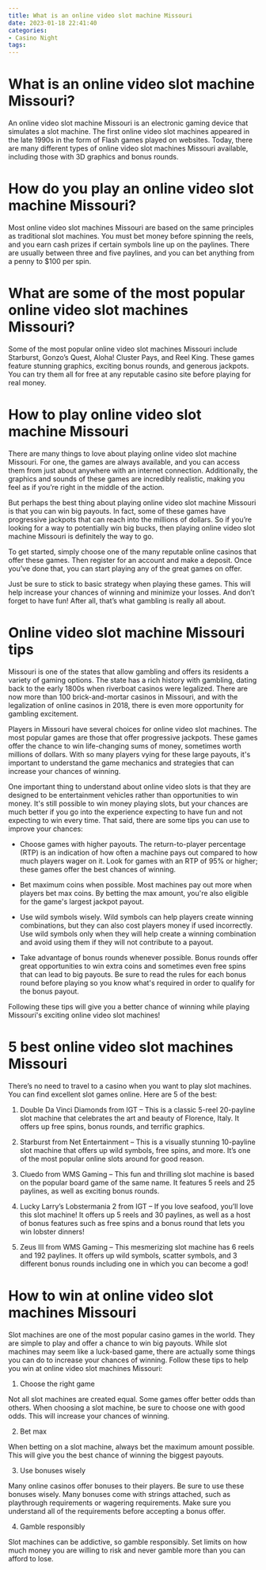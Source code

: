 ```yaml
---
title: What is an online video slot machine Missouri
date: 2023-01-18 22:41:40
categories:
- Casino Night
tags:
---
```



#  What is an online video slot machine Missouri?

An online video slot machine Missouri is an electronic gaming device that simulates a slot machine. The first online video slot machines appeared in the late 1990s in the form of Flash games played on websites. Today, there are many different types of online video slot machines Missouri available, including those with 3D graphics and bonus rounds.

# How do you play an online video slot machine Missouri?

Most online video slot machines Missouri are based on the same principles as traditional slot machines. You must bet money before spinning the reels, and you earn cash prizes if certain symbols line up on the paylines. There are usually between three and five paylines, and you can bet anything from a penny to $100 per spin.

# What are some of the most popular online video slot machines Missouri?

Some of the most popular online video slot machines Missouri include Starburst, Gonzo’s Quest, Aloha! Cluster Pays, and Reel King. These games feature stunning graphics, exciting bonus rounds, and generous jackpots. You can try them all for free at any reputable casino site before playing for real money.

#  How to play online video slot machine Missouri

There are many things to love about playing online video slot machine Missouri. For one, the games are always available, and you can access them from just about anywhere with an internet connection. Additionally, the graphics and sounds of these games are incredibly realistic, making you feel as if you’re right in the middle of the action.

But perhaps the best thing about playing online video slot machine Missouri is that you can win big payouts. In fact, some of these games have progressive jackpots that can reach into the millions of dollars. So if you’re looking for a way to potentially win big bucks, then playing online video slot machine Missouri is definitely the way to go.

To get started, simply choose one of the many reputable online casinos that offer these games. Then register for an account and make a deposit. Once you’ve done that, you can start playing any of the great games on offer.

Just be sure to stick to basic strategy when playing these games. This will help increase your chances of winning and minimize your losses. And don’t forget to have fun! After all, that’s what gambling is really all about.

#  Online video slot machine Missouri tips

Missouri is one of the states that allow gambling and offers its residents a variety of gaming options. The state has a rich history with gambling, dating back to the early 1800s when riverboat casinos were legalized. There are now more than 100 brick-and-mortar casinos in Missouri, and with the legalization of online casinos in 2018, there is even more opportunity for gambling excitement.

Players in Missouri have several choices for online video slot machines. The most popular games are those that offer progressive jackpots. These games offer the chance to win life-changing sums of money, sometimes worth millions of dollars. With so many players vying for these large payouts, it's important to understand the game mechanics and strategies that can increase your chances of winning.

One important thing to understand about online video slots is that they are designed to be entertainment vehicles rather than opportunities to win money. It's still possible to win money playing slots, but your chances are much better if you go into the experience expecting to have fun and not expecting to win every time. That said, there are some tips you can use to improve your chances:

* Choose games with higher payouts. The return-to-player percentage (RTP) is an indication of how often a machine pays out compared to how much players wager on it. Look for games with an RTP of 95% or higher; these games offer the best chances of winning.

* Bet maximum coins when possible. Most machines pay out more when players bet max coins. By betting the max amount, you're also eligible for the game's largest jackpot payout.

* Use wild symbols wisely. Wild symbols can help players create winning combinations, but they can also cost players money if used incorrectly. Use wild symbols only when they will help create a winning combination and avoid using them if they will not contribute to a payout.

* Take advantage of bonus rounds whenever possible. Bonus rounds offer great opportunities to win extra coins and sometimes even free spins that can lead to big payouts. Be sure to read the rules for each bonus round before playing so you know what's required in order to qualify for the bonus payout.

Following these tips will give you a better chance of winning while playing Missouri's exciting online video slot machines!

#  5 best online video slot machines Missouri

There’s no need to travel to a casino when you want to play slot machines. You can find excellent slot games online. Here are 5 of the best:

1. Double Da Vinci Diamonds from IGT – This is a classic 5-reel 20-payline slot machine that celebrates the art and beauty of Florence, Italy. It offers up free spins, bonus rounds, and terrific graphics.

2. Starburst from Net Entertainment – This is a visually stunning 10-payline slot machine that offers up wild symbols, free spins, and more. It’s one of the most popular online slots around for good reason.

3. Cluedo from WMS Gaming – This fun and thrilling slot machine is based on the popular board game of the same name. It features 5 reels and 25 paylines, as well as exciting bonus rounds.

4. Lucky Larry’s Lobstermania 2 from IGT – If you love seafood, you’ll love this slot machine! It offers up 5 reels and 30 paylines, as well as a host of bonus features such as free spins and a bonus round that lets you win lobster dinners!

5. Zeus III from WMS Gaming – This mesmerizing slot machine has 6 reels and 192 paylines. It offers up wild symbols, scatter symbols, and 3 different bonus rounds including one in which you can become a god!

#  How to win at online video slot machines Missouri

Slot machines are one of the most popular casino games in the world. They are simple to play and offer a chance to win big payouts. While slot machines may seem like a luck-based game, there are actually some things you can do to increase your chances of winning. Follow these tips to help you win at online video slot machines Missouri:

1. Choose the right game

Not all slot machines are created equal. Some games offer better odds than others. When choosing a slot machine, be sure to choose one with good odds. This will increase your chances of winning.

2. Bet max

When betting on a slot machine, always bet the maximum amount possible. This will give you the best chance of winning the biggest payouts.

3. Use bonuses wisely

Many online casinos offer bonuses to their players. Be sure to use these bonuses wisely. Many bonuses come with strings attached, such as playthrough requirements or wagering requirements. Make sure you understand all of the requirements before accepting a bonus offer.

4. Gamble responsibly

Slot machines can be addictive, so gamble responsibly. Set limits on how much money you are willing to risk and never gamble more than you can afford to lose.